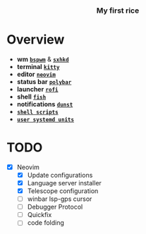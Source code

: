 <div align="center">

### My first rice

</div>

# Overview
- **wm** [**`bspwm`**](https://github.com/hok7z/dotfiles/tree/main/.config/bspwm) & [**`sxhkd`**](https://github.com/hok7z/dotfiles/tree/main/.config/sxhkd)
- **terminal** [**`kitty`**](https://github.com/hok7z/dotfiles/tree/main/.config/kitty)
- **editor** [**`neovim`**](https://github.com/hok7z/dotfiles/tree/main/.config/nvim)
- **status bar** [**`polybar`**](https://github.com/hok7z/dotfiles/tree/main/.config/polybar)
- **launcher** [**`rofi`**](https://github.com/hok7z/dotfiles/tree/main/.config/rofi)
- **shell** [**`fish`**](https://github.com/hok7z/dotfiles/tree/main/.config/fish)
- **notifications** [**`dunst`**](https://github.com/hok7z/dotfiles/tree/main/.config/dunst)
- [**`shell scripts`**](https://github.com/hok7z/dotfiles/tree/main/.config/scripts)
- [**`user systemd units`**](https://github.com/hok7z/dotfiles/tree/main/.config/systemd/user)


# TODO
- [x] Neovim
    - [x] Update configurations
    - [x] Language server installer
    - [x] Telescope configuration
    - [ ] winbar lsp-gps cursor
    - [ ] Debugger Protocol
    - [ ] Quickfix
    - [ ] code folding
